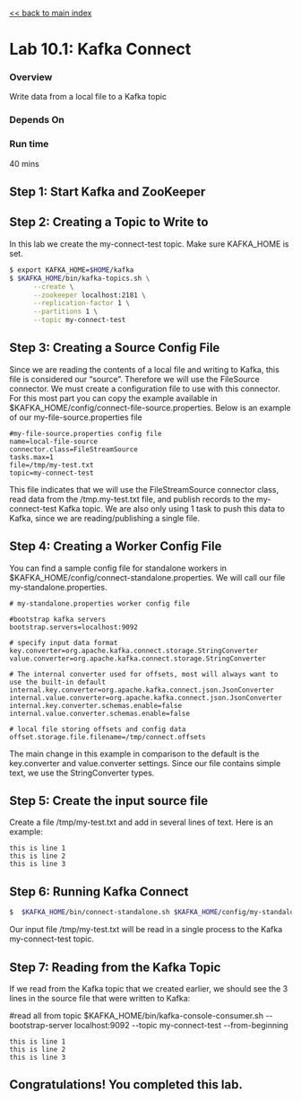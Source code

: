 <link rel='stylesheet' href='../assets/css/main.css'/>

[<< back to main index](../README.md)

# Lab 10.1: Kafka Connect

### Overview
Write data from a local file to a Kafka topic

### Depends On

### Run time
40 mins


## Step 1: Start Kafka and ZooKeeper


## Step 2: Creating a Topic to Write to

In this lab we create the my-connect-test topic. Make sure KAFKA_HOME is set.
````bash
$ export KAFKA_HOME=$HOME/kafka
$ $KAFKA_HOME/bin/kafka-topics.sh \
      --create \
      --zookeeper localhost:2181 \
      --replication-factor 1 \
      --partitions 1 \
      --topic my-connect-test
````
## Step 3: Creating a Source Config File

Since we are reading the contents of a local file and writing to Kafka, this file is considered our “source”. Therefore we will use the FileSource connector. We must create a configuration file to use with this connector. For this most part you can copy the example available in $KAFKA_HOME/config/connect-file-source.properties. Below is an example of our my-file-source.properties file

    #my-file-source.properties config file
    name=local-file-source
    connector.class=FileStreamSource
    tasks.max=1
    file=/tmp/my-test.txt
    topic=my-connect-test
    
This file indicates that we will use the FileStreamSource connector class, read data from the /tmp.my-test.txt file, and publish records to the my-connect-test Kafka topic. We are also only using 1 task to push this data to Kafka, since we are reading/publishing a single file.

## Step 4: Creating a Worker Config File

You can find a sample config file for standalone workers in $KAFKA_HOME/config/connect-standalone.properties. We will call our file my-standalone.properties.
    
    # my-standalone.properties worker config file
     
    #bootstrap kafka servers
    bootstrap.servers=localhost:9092
     
    # specify input data format
    key.converter=org.apache.kafka.connect.storage.StringConverter
    value.converter=org.apache.kafka.connect.storage.StringConverter
     
    # The internal converter used for offsets, most will always want to use the built-in default
    internal.key.converter=org.apache.kafka.connect.json.JsonConverter
    internal.value.converter=org.apache.kafka.connect.json.JsonConverter
    internal.key.converter.schemas.enable=false
    internal.value.converter.schemas.enable=false
     
    # local file storing offsets and config data
    offset.storage.file.filename=/tmp/connect.offsets
    
The main change in this example in comparison to the default is the key.converter and value.converter settings. Since our file contains simple text, we use the StringConverter types.

## Step 5: Create the input source file
Create a file /tmp/my-test.txt and add in several lines of text. Here is an example:

    this is line 1
    this is line 2
    this is line 3


## Step 6: Running Kafka Connect
````bash
$  $KAFKA_HOME/bin/connect-standalone.sh $KAFKA_HOME/config/my-standalone.properties $KAFKA_HOME/config/my-file-source.properties
````

Our input file /tmp/my-test.txt will be read in a single process to the Kafka my-connect-test topic. 

## Step 7: Reading from the Kafka Topic

If we read from the Kafka topic that we created earlier, we should see the 3 lines in the source file that were written to Kafka:

#read all from topic
$KAFKA_HOME/bin/kafka-console-consumer.sh --bootstrap-server localhost:9092 --topic my-connect-test --from-beginning
 
    this is line 1
    this is line 2
    this is line 3
    
## Congratulations! You completed this lab.